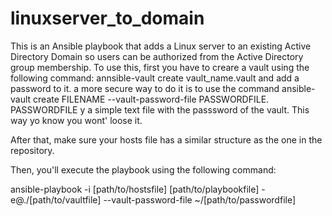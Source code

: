 # linuxserver_to_domain
This is an Ansible playbook that adds a Linux server to an existing Active Directory Domain so users can be authorized from the Active Directory group membership.
To use this, first you have to creare a vault using the following command:
annsible-vault create vault_name.vault and add a password to it.
a more secure way to do it is to use the command ansible-vault create FILENAME --vault-password-file PASSWORDFILE. PASSWORDFILE y a simple text file with the passsword of the vault.
This way yo know you wont' loose it.

After that, make sure your hosts file has a similar structure as the one in the repository.

Then, you'll execute the playbook using the following command:

ansible-playbook -i [path/to/hostsfile] [path/to/playbookfile] -e@./[path/to/vaultfile]  --vault-password-file ~/[path/to/passwordfile]
